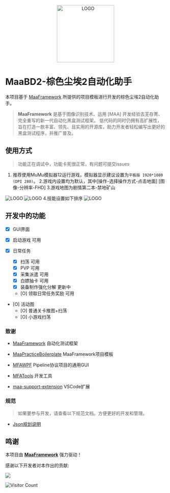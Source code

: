 <!-- markdownlint-disable MD033 MD041 -->
<p align="center">
  <img alt="LOGO" src="https://github.com/JZPPP/MaaBD2/blob/main/logo.png" width="180" height="180" />
</p>

# MaaBD2-棕色尘埃2自动化助手

</div>

本项目基于 [MaaFramework](https://github.com/MaaXYZ/MaaFramework) 所提供的项目模板进行开发的棕色尘埃2自动化助手。

> **MaaFramework** 是基于图像识别技术、运用 [MAA] 开发经验去芜存菁、完全重写的新一代自动化黑盒测试框架。
> 低代码的同时仍拥有高扩展性，旨在打造一款丰富、领先、且实用的开源库，助力开发者轻松编写出更好的黑盒测试程序，并推广普及。




## 使用方式

 
 > 功能正在调试中，功能卡死很正常，有问题可提交issues
 1. 推荐使用MuMu模拟器12运行游戏，模拟器显示建议设置为`平板版 1920*1080 (DPI 280)`。
 2.游戏内设置均为默认，其中[操作-选择操作方式-点击地面] [图像-分辨率-FHD]
 3.游戏地图为剧情第二本-禁地矿山
 <img alt="LOGO" src="https://github.com/JZPPP/MaaBD2/blob/main/map.png"  />
 <img alt="LOGO" src="https://github.com/JZPPP/MaaBD2/blob/main/map2.png"  />
 4.技能设置如下排序
 <img alt="LOGO" src="https://github.com/JZPPP/MaaBD2/blob/main/skill.png"  />
 

## 开发中的功能

* [X] GUI界面

* [X] 启动游戏 可用

* [X] 日常任务
  * [X] 扫荡 可用
  * [X] PVP 可用
  * [X] 采集派遣 可用
  * [X] 白嫖抽卡 可用
  * [X] 装备制作强化分解 更新中
  * [O] 领取日常任务奖励 可用

* [O] 活动图
  * [O] 普通关卡推图+扫荡
  * [O] 小游戏扫荡

### 致谢

- [MaaFramework](https://github.com/MaaXYZ/MaaFramework) 自动化测试框架

- [MaaPracticeBoilerplate](https://github.com/MaaXYZ/MaaPracticeBoilerplate) MaaFramework项目模板

- [MFAWPF](https://github.com/SweetSmellFox/MFAWPF) Pipeline协议项目的通用GUI
- [MFATools](https://github.com/SweetSmellFox/MFATools) 开发工具
- [maa-support-extension](https://github.com/neko-para/maa-support-extension) VSCode扩展
### 规范
> 如果要参与开发，请查看以下规范文档。方便更好的开发和管理。

- [Json规划说明](/docs/Json文件说明.md)


## 鸣谢

本项目由 **[MaaFramework](https://github.com/MaaXYZ/MaaFramework)** 强力驱动！

感谢以下开发者对本作出的贡献:

<a href="https://github.com/JZPPP/MaaBD2/graphs/contributors">
  <img src="https://contrib.rocks/image?repo=/JZPPP/MaaBD2&max=100" />
</a>

![Visitor Count](https://profile-counter.glitch.me/JZPPP/count.svg)
